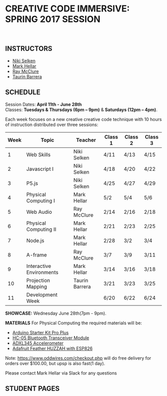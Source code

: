 # CREATIVE CODE IMMERSIVE:<br> SPRING 2017 SESSION
<br>

## **INSTRUCTORS**
* [Niki Selken](http://grayarea.org/community-entry/niki-selken/)
* [Mark Hellar](http://grayarea.org/community-entry/mark-hellar/)
* [Ray McClure](http://grayarea.org/community-entry/ray-mcclure/)
* [Taurin Barrera](http://grayarea.org/community-entry/taurin-barrera/)

## **SCHEDULE**

Session Dates: **April 11th - June 28th** <br>
Classes: **Tuesdays & Thursdays (6pm – 9pm)** & **Saturdays (12pm – 4pm)**.

Each week focuses on a new creative creative code technique with 10 hours of
instruction distributed over three sessions:

Week | Topic | Teacher | Class 1 |Class 2 | Class 3
---- | ---- | ---- | ---- | ---- | ----
 1 | Web Skills | Niki Selken | 4/11 | 4/13 | 4/15
 2 | Javascript I | Niki Selken | 4/18 | 4/20 | 4/22
 3 | P5.js | Niki Selken | 4/25 | 4/27 | 4/29
 4 | Physical Computing I | Mark Hellar | 5/2 | 5/4 | 5/6
 5 | Web Audio | Ray McClure | 2/14 | 2/16 | 2/18
 6 | Physical Computing II | Mark Hellar | 2/21 | 2/23 | 2/25
 7 | Node.js | Mark Hellar | 2/28 | 3/2 | 3/4
 8 | A-frame | Ray McClure | 3/7 | 3/9 | 3/11
 9 | Interactive Environments | Mark Hellar | 3/14 |  3/16 |  3/18
 10 | Projection Mapping | Taurin Barrera | 3/21 | 3/23 | 3/25
 11 | Development Week | | 6/20	| 6/22	| 6/24


**SHOWCASE:** 
Wednesday June 28th(7pm - 9pm).


**MATERIALS**
For Physical Computing the required materials will be:

* [Arduino Starter Kit Pro Plus](http://www.oddwires.com/arduino-starter-kit-pro-plus/)
* [HC-05 Bluetooth Transceiver Module](http://www.oddwires.com/hc-05-bluetooth-transceiver-module-rs232-ttl-master-slave-module/)
* [ADXL345 Accelerometer](http://www.oddwires.com/adxl345-accelerometor/)
* [Adafruit Feather HUZZAH with ESP826](https://www.adafruit.com/product/2821)

Note: https://www.oddwires.com/checkout.php will do free delivery for orders over $100.00, but upsp is also fast(1 day).

Please contact Mark Hellar via Slack for any questions

## **STUDENT PAGES**

